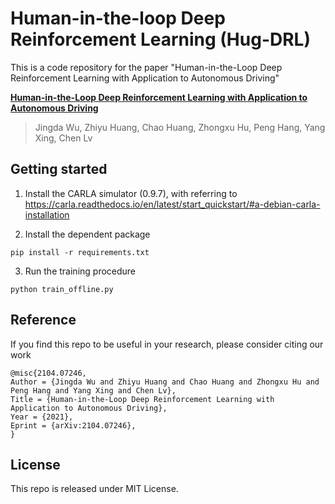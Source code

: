 # Human-in-the-loop Deep Reinforcement Learning (Hug-DRL)

This is a code repository for the paper "Human-in-the-Loop Deep Reinforcement Learning with Application to Autonomous Driving"

[**Human-in-the-Loop Deep Reinforcement Learning with Application to Autonomous Driving**](https://arxiv.org/abs/2104.07246) 
> Jingda Wu, Zhiyu Huang, Chao Huang, Zhongxu Hu, Peng Hang, Yang Xing, Chen Lv

## Getting started
1. Install the CARLA simulator (0.9.7), with referring to
https://carla.readthedocs.io/en/latest/start_quickstart/#a-debian-carla-installation

2. Install the dependent package
```shell
pip install -r requirements.txt
```
3. Run the training procedure
```
python train_offline.py
```

## Reference
If you find this repo to be useful in your research, please consider citing our work
```
@misc{2104.07246,
Author = {Jingda Wu and Zhiyu Huang and Chao Huang and Zhongxu Hu and Peng Hang and Yang Xing and Chen Lv},
Title = {Human-in-the-Loop Deep Reinforcement Learning with Application to Autonomous Driving},
Year = {2021},
Eprint = {arXiv:2104.07246},
}
```

## License
This repo is released under MIT License.
